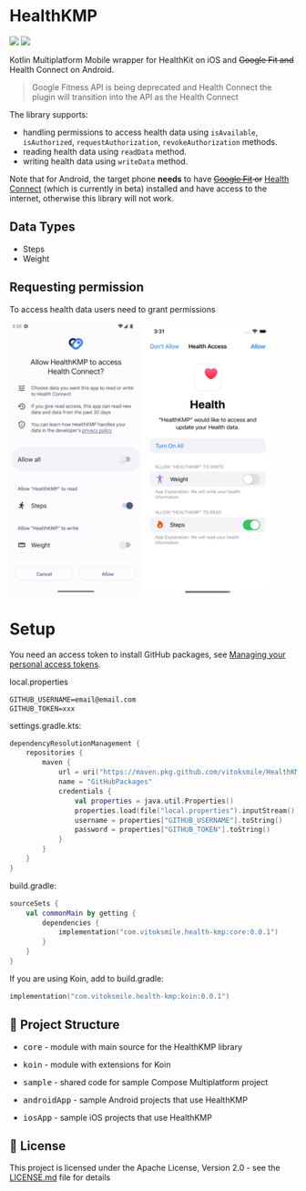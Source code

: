 # HealthKMP

[![](https://img.shields.io/badge/Kotlin-Multiplatform-%237f52ff?logo=kotlin)](https://kotlinlang.org/docs/multiplatform.html)
[![](https://img.shields.io/github/license/vitoksmile/HealthKMP)](https://github.com/vitoksmile/HealthKMP/blob/main/LICENSE.txt)

Kotlin Multiplatform Mobile wrapper for HealthKit on iOS and ~~Google Fit and~~ Health Connect on Android.

> Google Fitness API is being deprecated and Health Connect the plugin will transition into the API as the Health Connect

The library supports:
- handling permissions to access health data using `isAvailable`, `isAuthorized`, `requestAuthorization`, `revokeAuthorization` methods.
- reading health data using `readData` method.
- writing health data using `writeData` method.

Note that for Android, the target phone **needs** to have ~~[Google Fit](https://www.google.com/fit/) or~~ [Health Connect](https://health.google/health-connect-android/) (which is currently in beta) installed and have access to the internet, otherwise this library will not work.

## Data Types
- Steps
- Weight

## Requesting permission

To access health data users need to grant permissions

<img src=images/permission-health-connect.png height=480 /> <img src=images/permission-health-kit.png height=480 />

# Setup

You need an access token to install GitHub packages, see [Managing your personal access tokens](https://docs.github.com/en/authentication/keeping-your-account-and-data-secure/managing-your-personal-access-tokens).

local.properties
```
GITHUB_USERNAME=email@email.com
GITHUB_TOKEN=xxx
```

settings.gradle.kts:
```kotlin
dependencyResolutionManagement {
    repositories {
        maven {
            url = uri("https://maven.pkg.github.com/vitoksmile/HealthKMP")
            name = "GitHubPackages"
            credentials {
                val properties = java.util.Properties()
                properties.load(file("local.properties").inputStream())
                username = properties["GITHUB_USERNAME"].toString()
                password = properties["GITHUB_TOKEN"].toString()
            }
        }
    }
}
```

build.gradle:
```kotlin
sourceSets {
    val commonMain by getting {
        dependencies {
            implementation("com.vitoksmile.health-kmp:core:0.0.1")
        }
    }
}
```

If you are using Koin, add to build.gradle:
```kotlin
implementation("com.vitoksmile.health-kmp:koin:0.0.1")
```


## 👷 Project Structure
* <kbd>core</kbd> - module with main source for the HealthKMP library
* <kbd>koin</kbd> - module with extensions for Koin

* <kbd>sample</kbd> - shared code for sample Compose Multiplatform project
* <kbd>androidApp</kbd> - sample Android projects that use HealthKMP
* <kbd>iosApp</kbd> - sample iOS projects that use HealthKMP


## 📜 License

This project is licensed under the Apache License, Version 2.0 - see the [LICENSE.md](https://github.com/Foso/Ktorfit/blob/master/LICENSE) file for details